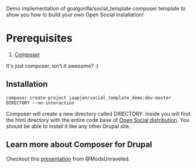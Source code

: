 Demo implementation of goalgorilla/social_template composer template to show you how to build your own Open Social installation!

# Prerequisites

1. [Composer](https://getcomposer.org/download/)

It's just composer, isn't it awesome? :)

## Installation

```
composer create-project jaapjan/social_template_demo:dev-master DIRECTORY --no-interaction
```

Composer will create a new directory called DIRECTORY. Inside you will find the html directory with the entire code base of [Open Social distribution](http://www.drupal.org/project/social). You should be able to install it like any other Drupal site. 

## Learn more about Composer for Drupal

Checkout this [presentation](https://docs.google.com/presentation/d/1gxcxT6o47xVrfsZ7ZSQKjBRT-gfE54A1Z9kjvvGHwCo/edit#slide=id.p) from @ModsUnraveled.
